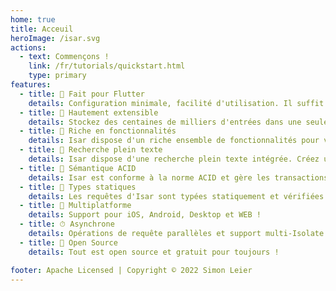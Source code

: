 ```yaml
---
home: true
title: Acceuil
heroImage: /isar.svg
actions:
  - text: Commençons !
    link: /fr/tutorials/quickstart.html
    type: primary
features:
  - title: 💙 Fait pour Flutter
    details: Configuration minimale, facilité d'utilisation. Il suffit d'ajouter quelques lignes de code pour commencer.
  - title: 🚀 Hautement extensible
    details: Stockez des centaines de milliers d'entrées dans une seule base de données NoSQL et filtrer-les de manière efficace et asynchrone.
  - title: 🍭 Riche en fonctionnalités
    details: Isar dispose d'un riche ensemble de fonctionnalités pour vous aider à gérer vos données. Index composés et multi-entrées, modificateurs de requête, support JSON, etc.
  - title: 🔎 Recherche plein texte
    details: Isar dispose d'une recherche plein texte intégrée. Créez un index à entrées multiples et recherchez facilement des entrées.
  - title: 🧪 Sémantique ACID
    details: Isar est conforme à la norme ACID et gère les transactions automatiquement. Il annule les modifications si une erreur se produit.
  - title: 💃 Types statiques
    details: Les requêtes d'Isar sont typées statiquement et vérifiées à la compilation. Pas besoin de se soucier des erreurs d'exécution.
  - title: 📱 Multiplatforme
    details: Support pour iOS, Android, Desktop et WEB !
  - title: ⏱ Asynchrone
    details: Opérations de requête parallèles et support multi-Isolate prêts à l'emploi.
  - title: 🦄 Open Source
    details: Tout est open source et gratuit pour toujours !

footer: Apache Licensed | Copyright © 2022 Simon Leier
---
```

